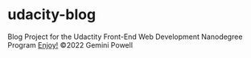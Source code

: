 # udacity-blog
Blog Project for the Udactity Front-End Web Development Nanodegree Program
[Enjoy!](https://geminipowell.github.io/udacity-blog/)
©2022 Gemini Powell
